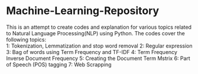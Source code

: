 # Machine-Learning-Repository
This is an attempt to create codes and explanation for various topics related to Natural Language Processing(NLP) using Python. The codes cover the following topics:  
1: Tokenization, Lemmatization and stop word removal
2: Regular expression
3: Bag of words using Term Frequency and TF-IDF
4: Term Frequency Inverse Document Frequency
5: Creating the Document Term Mstrix
6: Part of Speech (POS) tagging
7: Web Scrapping
